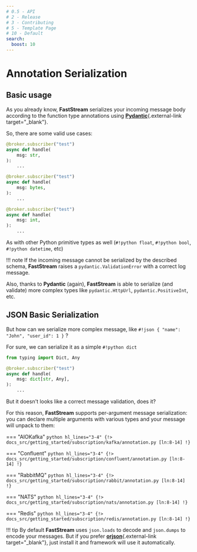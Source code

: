 ```yaml
---
# 0.5 - API
# 2 - Release
# 3 - Contributing
# 5 - Template Page
# 10 - Default
search:
  boost: 10
---
```


# Annotation Serialization

## Basic usage

As you already know, **FastStream** serializes your incoming message body according to the function type annotations using [**Pydantic**](https://docs.pydantic.dev){.external-link target="_blank"}.

So, there are some valid use cases:

```python hl_lines="3 9 15"
@broker.subscriber("test")
async def handle(
    msg: str,
):
    ...

@broker.subscriber("test")
async def handle(
    msg: bytes,
):
    ...

@broker.subscriber("test")
async def handle(
    msg: int,
):
    ...
```


As with other Python primitive types as well (`#!python float`, `#!python bool`, `#!python datetime`, etc)

!!! note
    If the incoming message cannot be serialized by the described schema, **FastStream** raises a `pydantic.ValidationError` with a correct log message.

Also, thanks to **Pydantic** (again), **FastStream** is able to serialize (and validate) more complex types like `pydantic.HttpUrl`, `pydantic.PositiveInt`, etc.

## JSON Basic Serialization

But how can we serialize more complex message, like `#!json { "name": "John", "user_id": 1 }` ?

For sure, we can serialize it as a simple `#!python dict`

```python hl_lines="5"
from typing import Dict, Any

@broker.subscriber("test")
async def handle(
    msg: dict[str, Any],
):
    ...
```


But it doesn't looks like a correct message validation, does it?

For this reason, **FastStream** supports per-argument message serialization: you can declare multiple arguments with various types and your message will unpack to them:

=== "AIOKafka"
    ```python hl_lines="3-4"
    {!> docs_src/getting_started/subscription/kafka/annotation.py [ln:8-14] !}
    ```

=== "Confluent"
    ```python hl_lines="3-4"
    {!> docs_src/getting_started/subscription/confluent/annotation.py [ln:8-14] !}
    ```

=== "RabbitMQ"
    ```python hl_lines="3-4"
    {!> docs_src/getting_started/subscription/rabbit/annotation.py [ln:8-14] !}
    ```

=== "NATS"
    ```python hl_lines="3-4"
    {!> docs_src/getting_started/subscription/nats/annotation.py [ln:8-14] !}
    ```

=== "Redis"
    ```python hl_lines="3-4"
    {!> docs_src/getting_started/subscription/redis/annotation.py [ln:8-14] !}
    ```


!!! tip
    By default **FastStream** uses `json.loads` to decode and `json.dumps` to encode your messages. But if you prefer [**orjson**](https://github.com/ijl/orjson){.external-link target="_blank"}, just install it and framework will use it automatically.
